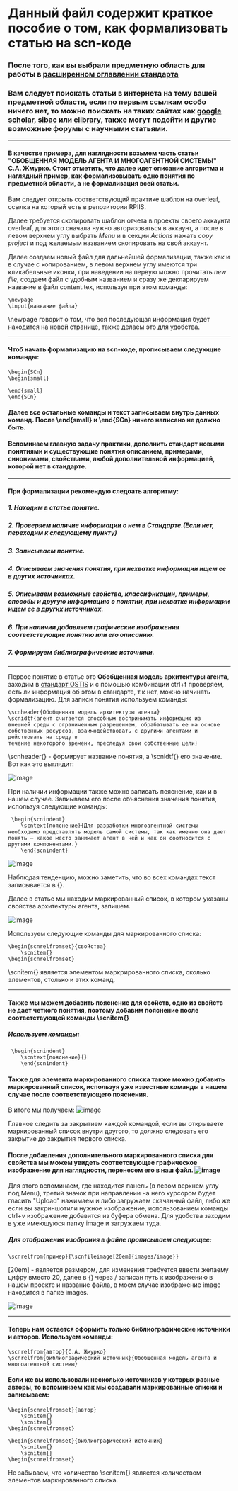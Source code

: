 # Данный файл содержит краткое пособие о том, как формализовать статью на scn-коде

### После того, как вы выбрали предметную область для работы в [расширенном оглавлении стандарта](https://docs.google.com/spreadsheets/d/1xcR9IC5qsCP4gtq0eL4nDYyJ7BdNZp_Fi16MQDGd4e4/edit?usp=sharing)
### Вам следует поискать статьи в интернета на тему вашей предметной области, если по первым ссылкам особо ничего нет, то можно поискать на таких сайтах как [google scholar](https://scholar.google.com), [sibac](https://sibac.info) или [elibrary](https://www.elibrary.ru/query_results.asp), также могут подойти и другие возможные форумы с научными статьями.

***

#### В качестве примера, для наглядности возьмем часть статьи "ОБОБЩЕННАЯ МОДЕЛЬ АГЕНТА И МНОГОАГЕНТНОЙ СИСТЕМЫ" С.А. Жмурко. Стоит отметить, что далее идет описание алгоритма и наглядный пример, как формализовывать одно понятия по предметной области, а не формализация всей статьи.

Вам следует открыть соответствующий практике шаблон на overleaf, ссылка на который есть в репозитории RPIIS.

Далее требуется скопировать шаблон отчета в проекты своего аккаунта overleaf, для этого сначала нужно авторизоваться в аккаунт, а после в левом верхнем углу выбрать *Menu* и в секции *Actions* нажать *copy project* и под желаемым названием скопировать на свой аккаунт.

Далее создаем новый файл для дальнейшей формализации, также как и в случае с копированием, в левом верхнем углу имеются три кликабельные иконки, при наведении на первую можно прочитать *new file*, создаем файл с удобным названием и сразу же декларируем название в файл content.tex, используя при этом команды:

```
\newpage
\input{название файла}
```
\newpage говорит о том, что вся последующая информация будет находится на новой странице, также делаем это для удобства.

***

#### Чтоб начать формализацию на scn-коде, прописываем следующие команды:

```
\begin{SCn}
\begin{small}

\end{small}
\end{SCn}
```
#### Далее все остальные команды и текст записываем внутрь данных команд. После \end{small} и \end{SCn} ничего написано не должно быть.
#### Вспоминаем главную задачу практики, дополнить стандарт новыми понятиями и существующие понятия описанием, примерами, синонимами, свойствами, любой дополнительной информацией, которой нет в стандарте.
***
#### При формализации рекомендую следоать алгоритму:
##### 1. Находим в статье понятие.
##### 2. Проверяем наличие информации о нем в Стандарте.(Если нет, переходим к следующему пункту)
##### 3. Записываем понятие.
##### 4. Описываем значения понятия, при нехватке информации ищем ее в других источниках.
##### 5. Описываем возможные свойства, классификации, примеры, способы и другую информацию о понятии, при нехватке информации ищем ее в других источниках.
##### 6. При наличии добавляем графические изображения соответствующие понятию или его описанию.
##### 7. Формируем библиографические источники.

***
 Первое понятие в статье это **Обобщенная модель архитектуры агента**, заходим в [стандарт OSTIS](https://drive.google.com/file/d/1iOB-XHD1Fu6KBANWJZLJJ4nT7aZzOw-G/view) и с помощью комбинации ctrl+f проверяем, есть ли информация об этом в стандарте, т.к нет, можно начинать формализацию.
 Для записи понятия используем команды:
```
\scnheader{Обобщенная модель архитектуры агента}
\scnidtf{агент считается способным воспринимать информацию из
внешней среды с ограниченным разрешением, обрабатывать ее на основе собственных ресурсов, взаимодействовать с другими агентами и действовать на среду в
течение некоторого времени, преследуя свои собственные цели}
```
\scnheader{} - формирует название понятия, а \scnidtf{} его значение. Вот как это выглядит:

![image](https://github.com/PoznyakAnn/guide/assets/148707516/f2717cb2-6a87-4892-b3cc-044b2aef50c6)

При наличии информации также можно записать пояснение, как и в нашем случае. Запиываем его после объяснения значения понятия, используя следующие команды:
```
 \begin{scnindent}
    \scntext{пояснение}{Для разработки многоагентной системы необходимо представлять модель самой системы, так как именно она дает понять – какое место занимает агент в ней и как он соотносится с другими компонентами.}
    \end{scnindent}
```
![image](https://github.com/PoznyakAnn/guide/assets/148707516/72c8b1fe-e4c0-4ef2-811c-c5c280475b1e)

Наблюдая тенденцию, можно заметить, что во всех командах текст записывается в {}.

Далее в статье мы находим маркированный список, в котором указаны свойства архитектуры агента, запишем.

![image](https://github.com/PoznyakAnn/guide/assets/148707516/cade942c-f5d3-401d-8b41-3a55e87bcab2)

Используем следующие команды для маркированного списка:
```
\begin{scnrelfromset}{свойства}
    \scnitem{}
\begin{scnrelfromset}
```
\scnitem{} является элементом маркрированного списка, сколько элементов, столько и этих команд.
***
#### Также мы можем добавить пояснение для свойств, одно из свойств не дает четкого понятия, поэтому добавим пояснение после соответствующей команды \scnitem{}

##### Используем команды:
```
 \begin{scnindent}
    \scntext{пояснение}{}
    \end{scnindent}
```
#### Также для элемента маркированного списка также можно добавить маркированный список, используя уже известные команды в нашем случае после соответствующего пояснения.

В итоге мы получаем:
![image](https://github.com/PoznyakAnn/guide/assets/148707516/6c8e577d-c256-429d-8cea-0d31bc7f4468)

Главное следить за закрытием каждой командой, если вы открываете маркированный список внутри другого, то должно следовать его закрытие до закрытия первого списка.

#### После добавления дополнительного маркированного списка для свойства мы можем увидеть соответсвующее графическое изображение для наглядности, перенесем его в наш файл. ![image](https://github.com/PoznyakAnn/guide/assets/148707516/57a79c8b-33a1-482c-9f7c-8234308a90da)

Для этого вспоминаем, где находится панель (в левом верхнем углу под Menu), третий значок при направлении на него курсором будет гласить "Upload" нажимаем и либо загружаем скачанный файл, либо же если вы закриншотили нужное изображение, использованием команды ctrl+v изображение добавится из буфера обмена. Для удобства заходим в уже имеющуюся папку image и загружаем туда.

##### Для отображения изобрания в файле прописываем следующее:
```
\scnrelfrom{пример}{\scnfileimage[20em]{images/image}}
```
[20em] - является размером, для изменения требуется ввести желаему цифру вместо 20, далее в {} через / записан путь к изображению в нашем проекте и название файла, в моем случае изображение image находится в папке images.

![image](https://github.com/PoznyakAnn/guide/assets/148707516/0d001fe6-b763-4a33-8e53-345b8bfd8790)
***

#### Теперь нам остается оформить только библиографические источники и авторов. Используем команды:

```
\scnrelfrom{автор}{С.А. Жмурко}
\scnrelfrom{библиографический источник}{Обобщенная модель агента и многоагентной системы}
```
#### Если же вы использовали несколько источников у которых разные авторы, то вспоминаем как мы создавали маркированные списки и записываем:
```
\begin{scnrelfromset}{автор}
    \scnitem{}
    \scnitem{}
\begin{scnrelfromset}

\begin{scnrelfromset}{библиографический источник}
    \scnitem{}
    \scnitem{}
\begin{scnrelfromset}
```
Не забываем, что количество \scnitem{} является количеством элементов маркированного списка.
 
